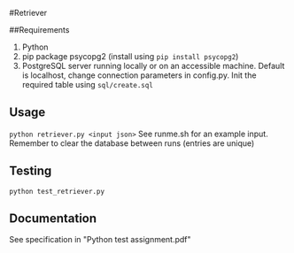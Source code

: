 #Retriever

##Requirements
1. Python
2. pip package psycopg2 (install using `pip install psycopg2`)
3. PostgreSQL server running locally or on an accessible machine. Default is localhost, change connection parameters in 
   config.py. Init the required table using `sql/create.sql`
   
## Usage
`python retriever.py <input json>`
See runme.sh for an example input. Remember to clear the database between runs (entries are unique)

## Testing
`python test_retriever.py`


## Documentation
See specification in "Python test assignment.pdf"
